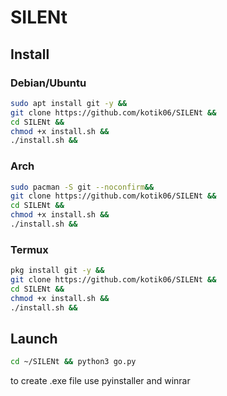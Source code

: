 # SILENt

## Install
### Debian/Ubuntu

```bash
sudo apt install git -y &&
git clone https://github.com/kotik06/SILENt &&
cd SILENt &&
chmod +x install.sh &&
./install.sh &&
```
### Arch 

```bash
sudo pacman -S git --noconfirm&&
git clone https://github.com/kotik06/SILENt &&
cd SILENt &&
chmod +x install.sh &&
./install.sh &&
```
### Termux 

```bash
pkg install git -y &&
git clone https://github.com/kotik06/SILENt &&
cd SILENt &&
chmod +x install.sh &&
./install.sh &&
```
## Launch
```bash
cd ~/SILENt && python3 go.py
```
to create .exe file use pyinstaller and winrar




